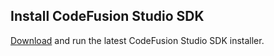<!-- markdownlint-disable -->

## Install CodeFusion Studio SDK

[Download](https://analog.com/CodeFusionStudio) and run the latest CodeFusion Studio SDK installer.